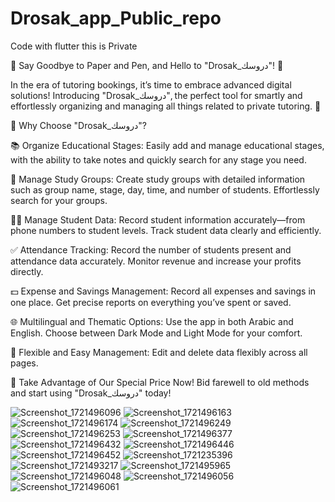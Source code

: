 # Drosak_app_Public_repo
Code with flutter this is Private

📣 Say Goodbye to Paper and Pen, and Hello to "Drosak_دروسك"! 📣

In the era of tutoring bookings, it’s time to embrace advanced digital solutions! Introducing "Drosak_دروسك", the perfect tool for smartly and effortlessly organizing and managing all things related to private tutoring. 🌟

🔹 Why Choose "Drosak_دروسك"?

📚 Organize Educational Stages: Easily add and manage educational stages, with the ability to take notes and quickly search for any stage you need.

📝 Manage Study Groups: Create study groups with detailed information such as group name, stage, day, time, and number of students. Effortlessly search for your groups.

👨‍🎓 Manage Student Data: Record student information accurately—from phone numbers to student levels. Track student data clearly and efficiently.

✅ Attendance Tracking: Record the number of students present and attendance data accurately. Monitor revenue and increase your profits directly.

💵 Expense and Savings Management: Record all expenses and savings in one place. Get precise reports on everything you’ve spent or saved.

🌐 Multilingual and Thematic Options: Use the app in both Arabic and English. Choose between Dark Mode and Light Mode for your comfort.

🔧 Flexible and Easy Management: Edit and delete data flexibly across all pages.

🎉 Take Advantage of Our Special Price Now! Bid farewell to old methods and start using "Drosak_دروسك" today!

![Screenshot_1721496096](https://github.com/user-attachments/assets/342d3c2f-c832-4a7a-838e-ec3896015d3b)
![Screenshot_1721496163](https://github.com/user-attachments/assets/77236815-bbf2-4ce1-8399-54304981ba33)
![Screenshot_1721496174](https://github.com/user-attachments/assets/70d8d12a-294a-400d-b7b3-202c7e5091fb)
![Screenshot_1721496249](https://github.com/user-attachments/assets/b673a9ed-f11a-47ce-b9f4-4cbc0f7cd455)
![Screenshot_1721496253](https://github.com/user-attachments/assets/55ddd462-0a62-4311-b395-e09940471e7d)
![Screenshot_1721496377](https://github.com/user-attachments/assets/c3941e77-cfdf-4928-997b-3b36c62e90b8)
![Screenshot_1721496432](https://github.com/user-attachments/assets/df63fd12-85e9-4a63-ad75-6d7799e5fc54)
![Screenshot_1721496446](https://github.com/user-attachments/assets/1227991e-9ddc-456e-b7c9-0efab0ff1787)
![Screenshot_1721496452](https://github.com/user-attachments/assets/6fd92e40-0279-48ac-80de-38857a2af5b3)
![Screenshot_1721235396](https://github.com/user-attachments/assets/6800bdaa-eaa1-4217-bdcc-14c97b5aad99)
![Screenshot_1721493217](https://github.com/user-attachments/assets/17e9e93b-3120-4dd9-9b68-57828e432f3a)
![Screenshot_1721495965](https://github.com/user-attachments/assets/7fcae268-35ff-40bb-92ca-462f01c8f704)
![Screenshot_1721496048](https://github.com/user-attachments/assets/67c152a3-e378-4da3-bfd0-809017df68bb)
![Screenshot_1721496056](https://github.com/user-attachments/assets/3ff1d704-f2b4-4387-ab5d-5cd4a4bd6947)
![Screenshot_1721496061](https://github.com/user-attachments/assets/57c9ac2c-0330-4ed8-a3e3-ecb3abaa4a19)
